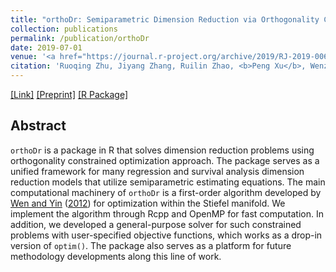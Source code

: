 ```yaml
---
title: "orthoDr: Semiparametric Dimension Reduction via Orthogonality Constrained Optimization"
collection: publications
permalink: /publication/orthoDr
date: 2019-07-01
venue: '<a href="https://journal.r-project.org/archive/2019/RJ-2019-006/index.html">The R Journal</a>'
citation: 'Ruoqing Zhu, Jiyang Zhang, Ruilin Zhao, <b>Peng Xu</b>, Wenzhuo Zhou, Xin Zhang. (2019). orthoDr: Semiparametric Dimension Reduction via Orthogonality Constrained Optimization. <i>The R Journal</i>.'
---
```

[[Link]](https://journal.r-project.org/archive/2019/RJ-2019-006/index.html) [[Preprint]](https://arxiv.org/abs/1811.11733) [[R Package]](https://cran.r-project.org/web/packages/orthoDr/index.html)

## Abstract
`orthoDr` is a package in R that solves dimension reduction problems using orthogonality constrained optimization approach. The package serves as a unified framework for many regression and survival analysis dimension reduction models that utilize semiparametric estimating equations. The main computational machinery of `orthoDr` is a first-order algorithm developed by [Wen and Yin](https://doi.org/10.1007/s10107-012-0584-1) ([2012](https://doi.org/10.1007/s10107-012-0584-1)) for optimization within the Stiefel manifold. We implement the algorithm through Rcpp and OpenMP for fast computation. In addition, we developed a general-purpose solver for such constrained problems with user-specified objective functions, which works as a drop-in version of `optim()`. The package also serves as a platform for future methodology developments along this line of work.